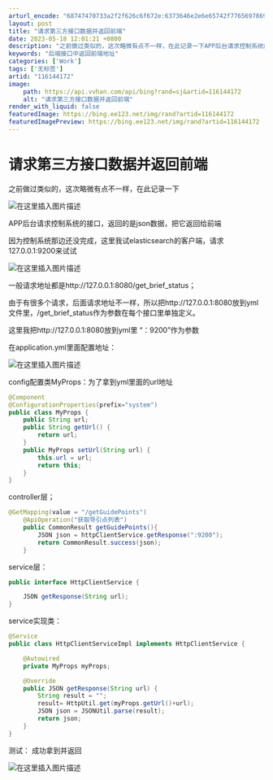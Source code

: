 ```yaml
---
arturl_encode: "68747470733a2f2f626c6f672e:6373646e2e6e65742f77656978696e5f34323236303738322f:61727469636c652f64657461696c732f313136313434313732"
layout: post
title: "请求第三方接口数据并返回前端"
date: 2023-05-18 12:01:21 +0800
description: "之前做过类似的，这次略微有点不一样，在此记录一下APP后台请求控制系统的接口，返回的是json数据，"
keywords: "后端接口中返回前端地址"
categories: ['Work']
tags: ['无标签']
artid: "116144172"
image:
    path: https://api.vvhan.com/api/bing?rand=sj&artid=116144172
    alt: "请求第三方接口数据并返回前端"
render_with_liquid: false
featuredImage: https://bing.ee123.net/img/rand?artid=116144172
featuredImagePreview: https://bing.ee123.net/img/rand?artid=116144172
---
```


# 请求第三方接口数据并返回前端

之前做过类似的，这次略微有点不一样，在此记录一下
  
![在这里插入图片描述](https://i-blog.csdnimg.cn/blog_migrate/8a03064bc0c61e33ed8dc20212c38c14.png)
  
APP后台请求控制系统的接口，返回的是json数据，把它返回给前端

因为控制系统那边还没完成，这里我试elasticsearch的客户端，请求127.0.0.1:9200来试试
  
![在这里插入图片描述](https://i-blog.csdnimg.cn/blog_migrate/cb8bfc0a856a71bc43b216d37f1b1715.png)
  
一般请求地址都是http://127.0.0.1:8080/get\_brief\_status；
  
由于有很多个请求，后面请求地址不一样，所以把http://127.0.0.1:8080放到yml文件里，/get\_brief\_status作为参数在每个接口里单独定义。

这里我把http://127.0.0.1:8080放到yml里 “：9200”作为参数

在application.yml里面配置地址：
  
![在这里插入图片描述](https://i-blog.csdnimg.cn/blog_migrate/ad5d8df2309b9e6c8d5c5a536118e03f.png)
  
config配置类MyProps：为了拿到yml里面的url地址

```java
@Component
@ConfigurationProperties(prefix="system")
public class MyProps {
    public String url;
    public String getUrl() {
        return url;
    }
    public MyProps setUrl(String url) {
        this.url = url;
        return this;
    }
}

```

controller层；

```java
@GetMapping(value = "/getGuidePoints")
    @ApiOperation("获取导引点列表")
    public CommonResult getGuidePoints(){
        JSON json = httpClientService.getResponse(":9200");
        return CommonResult.success(json);
    }

```

service层：

```java
public interface HttpClientService {

    JSON getResponse(String url);
}


```

service实现类：

```java
@Service
public class HttpClientServiceImpl implements HttpClientService {

    @Autowired
    private MyProps myProps;

    @Override
    public JSON getResponse(String url) {
        String result = "";
        result= HttpUtil.get(myProps.getUrl()+url);
        JSON json = JSONUtil.parse(result);
        return json;
    }
}

```

测试： 成功拿到并返回
  
![在这里插入图片描述](https://i-blog.csdnimg.cn/blog_migrate/566c31c4960d9ff914a00135b8df9594.png)